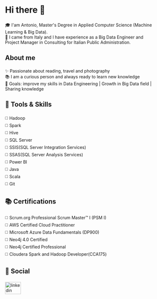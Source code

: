 <h1 align="left">Hi there 👋</h1>

###

<p align="left">🎓 I'am Antonio, Master's Degree in Applied Computer Science (Machine Learning & Big Data).<br>📃 I came from Italy and I have experience as a Big Data Engineer and Project Manager in Consulting for Italian Public Administration.</p>

###

<h2 align="left">About me</h2>

###

<p align="left">✨ Passionate about reading, travel and photography<br>📚 I am a curious person and always ready to learn new knowledge<br>🎯 Goals: improve my skills in Data Engineering | Growth in Big Data field | Sharing knowledge</p>

###

<h2 align="left">🔨 Tools & Skills</h2>

###

<p align="left">◻️ Hadoop<br>◻️ Spark <br>◻️ Hive<br>◻️ SQL Server<br>◻️ SSIS(SQL Server Integration Services)<br>◻️ SSAS(SQL Server Analysis Services)<br>◻️ Power BI<br>◻️ Java<br>◻️ Scala<br>◻️ Git</p>

###

###

<h2 align="left">📚 Certifications</h2>

###

<p align="left">◻️ Scrum.org Professional Scrum Master™ I (PSM I)<br>◻️ AWS Certified Cloud Practitioner <br>◻️ Microsoft Azure Data Fundamentals (DP900)<br>◻️ Neo4j 4.0 Certified<br>◻️ Neo4j Certified Professional<br>◻️ Cloudera Spark and Hadoop Developer(CCA175)</p>

###

<h2 align="left">🔗 Social</h2>

###

<div align="left">
  <a href="https://www.linkedin.com/in/antonioabate01" target="_blank">
    <img src="https://raw.githubusercontent.com/maurodesouza/profile-readme-generator/master/src/assets/icons/social/linkedin/default.svg" width="52" height="40" alt="linkedin logo"  />
  </a>
</div>

###
